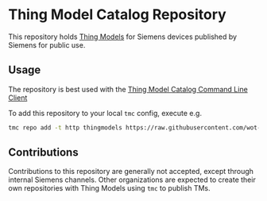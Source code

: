 # Thing Model Catalog Repository

This repository holds [Thing Models][2] for Siemens devices published by Siemens for public use.

## Usage

The repository is best used with the [Thing Model Catalog Command Line Client][1]

To add this repository to your local `tmc` config, execute e.g.

```bash
tmc repo add -t http thingmodels https://raw.githubusercontent.com/wot-oss/thingmodels/refs/heads/main
```

## Contributions

Contributions to this repository are generally not accepted, except through internal Siemens channels. 
Other organizations are expected to create their own repositories with Thing Models using `tmc` to publish TMs.


[1]: https://github.com/wot-oss/tmc/
[2]: https://www.w3.org/TR/wot-thing-description11/
